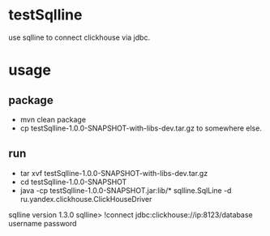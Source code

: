 # testSqlline
use sqlline to connect clickhouse via jdbc.

# usage

## package

* mvn clean package
* cp testSqlline-1.0.0-SNAPSHOT-with-libs-dev.tar.gz to somewhere else. 


## run

* tar xvf testSqlline-1.0.0-SNAPSHOT-with-libs-dev.tar.gz
* cd testSqlline-1.0.0-SNAPSHOT
* java -cp testSqlline-1.0.0-SNAPSHOT.jar:lib/* sqlline.SqlLine -d ru.yandex.clickhouse.ClickHouseDriver


sqlline version 1.3.0
sqlline> !connect jdbc:clickhouse://ip:8123/database username password


